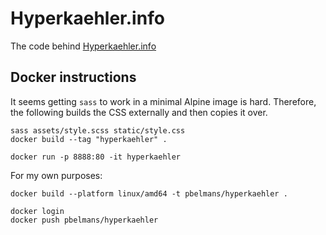 # Hyperkaehler.info

The code behind [Hyperkaehler.info](https://hyperkaehler.info)

## Docker instructions

It seems getting `sass` to work in a minimal Alpine image is hard.
Therefore, the following builds the CSS externally and then copies it over.

```
sass assets/style.scss static/style.css
docker build --tag "hyperkaehler" .

docker run -p 8888:80 -it hyperkaehler
```

For my own purposes:

```
docker build --platform linux/amd64 -t pbelmans/hyperkaehler .

docker login
docker push pbelmans/hyperkaehler
```
